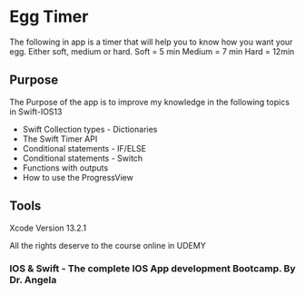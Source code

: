 # Egg Timer

The following in app is a timer that will help you to know how you want your egg. Either soft, medium or hard. 
Soft = 5 min 
Medium = 7 min
Hard = 12min

## Purpose 
The Purpose of the app is to improve my knowledge in the following topics in Swift-IOS13

* Swift Collection types - Dictionaries
* The Swift Timer API
* Conditional statements - IF/ELSE
* Conditional statements - Switch
* Functions with outputs
* How to use the ProgressView 

## Tools

Xcode Version 13.2.1

All the rights deserve to the course online in UDEMY

### IOS & Swift - The complete IOS App development Bootcamp. By Dr. Angela
